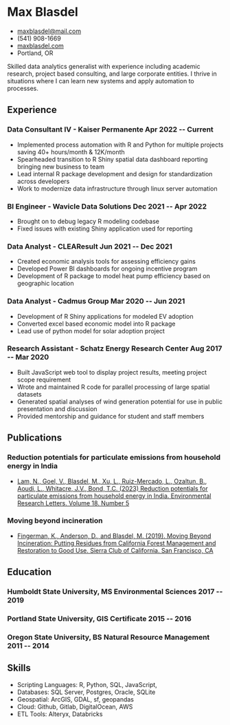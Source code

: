 <!-- TITLE -->
# Max Blasdel

<!-- CONTACT DETAILS -->
- <maxblasdel@mail.com>
- (541) 908-1669
- [maxblasdel.com](https://www.maxblasdel.com/)
- Portland, OR

<!-- SUMMARY -->
Skilled data analytics generalist with experience including academic research, project based consulting, and large corporate entities. I thrive in
situations where I can learn new systems and apply automation to processes.

## Experience

<!-- You have to wrap the "left" and "right" half of these headings in spans by
hand -->
### <span>Data Consultant IV - Kaiser Permanente</span> <span>Apr 2022 -- Current</span>

 - Implemented process automation with R and Python for multiple projects saving 40+ hours/month & 12K/month
 - Spearheaded transition to R Shiny spatial data dashboard reporting bringing new business to team
 - Lead internal R package development and design for standardization across developers
 - Work to modernize data infrastructure through linux server automation 

### <span>BI Engineer - Wavicle Data Solutions</span> <span>Dec 2021 -- Apr 2022</span>

 - Brought on to debug legacy R modeling codebase
 - Fixed issues with existing Shiny application used for reporting  

### <span>Data Analyst - CLEAResult</span> <span>Jun 2021 -- Dec 2021</span>

- Created economic analysis tools for assessing efficiency gains
- Developed Power BI dashboards for ongoing incentive program
- Development of R package to model heat pump efficiency based on geographic location

### <span>Data Analyst - Cadmus Group</span> <span>Mar 2020 -- Jun 2021</span>

- Development of R Shiny applications for modeled EV adoption
- Converted excel based economic model into R package
- Lead use of python model for solar adoption project

### <span>Research Assistant - Schatz Energy Research Center</span> <span>Aug 2017 -- Mar 2020 <span>

- Built JavaScript web tool to display project results, meeting project scope requirement
- Wrote and maintained R code for parallel processing of large spatial datasets
- Generated spatial analyses of wind generation potential for use in public presentation and discussion
- Provided mentorship and guidance for student and staff members

## Publications

### <span>Reduction potentials for particulate emissions from household energy in India</span>

- [Lam, N., Goel, V., Blasdel, M., Xu, L., Ruiz-Mercado, L., Ozaltun, B., Aoudi, L., Whitacre, J.V., Bond, T.C. (2023) Reduction potentials for particulate emissions from household energy in India. Environmental Research Letters. Volume 18. Number 5](https://iopscience.iop.org/article/10.1088/1748-9326/acc7ba)

### <span>Moving beyond incineration</span>

- [Fingerman, K., Anderson, D., and Blasdel, M. (2019). Moving Beyond Incineration: Putting Residues from California Forest Management and Restoration to Good Use. Sierra Club of California. San Francisco, CA](https://www.sierraclub.org/sites/www.sierraclub.org/files/sce/sierra-club-california/PDFs/SCC_MovingBeyondIncineration.pdf)

## Education

### <span>Humboldt State University, MS Environmental Sciences</span> <span>2017 -- 2019</span>

### <span>Portland State University, GIS Certificate</span> <span>2015 -- 2016</span>

### <span>Oregon State University, BS Natural Resource Management</span> <span>2011 -- 2014</span>

## Skills

 - Scripting Languages: R, Python, SQL, JavaScript, 
 - Databases: SQL Server, Postgres, Oracle, SQLite
 - Geospatial: ArcGIS, GDAL, sf, geopandas
 - Cloud: Github, Gitlab, DigitalOcean, AWS
 - ETL Tools: Alteryx, Databricks
